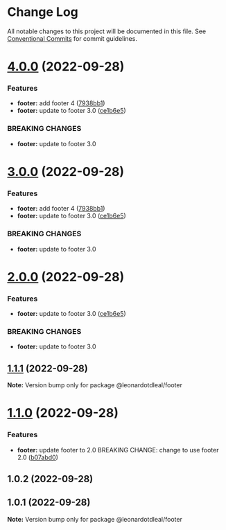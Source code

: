 # Change Log

All notable changes to this project will be documented in this file.
See [Conventional Commits](https://conventionalcommits.org) for commit guidelines.

# [4.0.0](https://github.com/leonardotdleal/lerna-getting-started-example/compare/@leonardotdleal/footer@1.1.1...@leonardotdleal/footer@4.0.0) (2022-09-28)


### Features

* **footer:** add footer 4 ([7938bb1](https://github.com/leonardotdleal/lerna-getting-started-example/commit/7938bb165428a1e5eb62a9c75c98d280c6ef1641))
* **footer:** update to footer 3.0 ([ce1b6e5](https://github.com/leonardotdleal/lerna-getting-started-example/commit/ce1b6e5603b2c1e4d01ec06ac4679a35c95aa18f))


### BREAKING CHANGES

* **footer:** update to footer 3.0





# [3.0.0](https://github.com/leonardotdleal/lerna-getting-started-example/compare/@leonardotdleal/footer@1.1.1...@leonardotdleal/footer@3.0.0) (2022-09-28)


### Features

* **footer:** add footer 4 ([7938bb1](https://github.com/leonardotdleal/lerna-getting-started-example/commit/7938bb165428a1e5eb62a9c75c98d280c6ef1641))
* **footer:** update to footer 3.0 ([ce1b6e5](https://github.com/leonardotdleal/lerna-getting-started-example/commit/ce1b6e5603b2c1e4d01ec06ac4679a35c95aa18f))


### BREAKING CHANGES

* **footer:** update to footer 3.0





# [2.0.0](https://github.com/leonardotdleal/lerna-getting-started-example/compare/@leonardotdleal/footer@1.1.1...@leonardotdleal/footer@2.0.0) (2022-09-28)


### Features

* **footer:** update to footer 3.0 ([ce1b6e5](https://github.com/leonardotdleal/lerna-getting-started-example/commit/ce1b6e5603b2c1e4d01ec06ac4679a35c95aa18f))


### BREAKING CHANGES

* **footer:** update to footer 3.0





## [1.1.1](https://github.com/leonardotdleal/lerna-getting-started-example/compare/@leonardotdleal/footer@1.1.0...@leonardotdleal/footer@1.1.1) (2022-09-28)

**Note:** Version bump only for package @leonardotdleal/footer





# [1.1.0](https://github.com/leonardotdleal/lerna-getting-started-example/compare/@leonardotdleal/footer@1.0.2...@leonardotdleal/footer@1.1.0) (2022-09-28)


### Features

* **footer:** update footer to 2.0 BREAKING CHANGE: change to use footer 2.0 ([b07abd0](https://github.com/leonardotdleal/lerna-getting-started-example/commit/b07abd06e06f8fe1bdda144d2df574b8a2a5c2d3))





## 1.0.2 (2022-09-28)



## 1.0.1 (2022-09-28)

**Note:** Version bump only for package @leonardotdleal/footer
